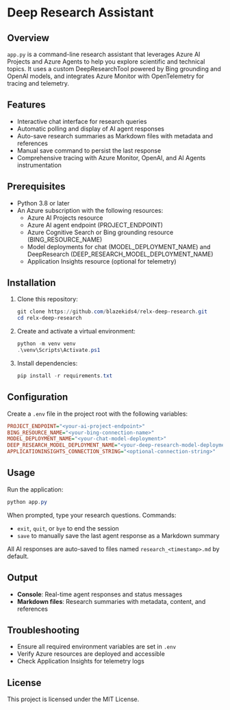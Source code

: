 # Deep Research Assistant

## Overview

`app.py` is a command-line research assistant that leverages Azure AI Projects and Azure Agents to help you explore scientific and technical topics. It uses a custom DeepResearchTool powered by Bing grounding and OpenAI models, and integrates Azure Monitor with OpenTelemetry for tracing and telemetry.

## Features

- Interactive chat interface for research queries
- Automatic polling and display of AI agent responses
- Auto-save research summaries as Markdown files with metadata and references
- Manual save command to persist the last response
- Comprehensive tracing with Azure Monitor, OpenAI, and AI Agents instrumentation

## Prerequisites

- Python 3.8 or later
- An Azure subscription with the following resources:
  - Azure AI Projects resource
  - Azure AI agent endpoint (PROJECT_ENDPOINT)
  - Azure Cognitive Search or Bing grounding resource (BING_RESOURCE_NAME)
  - Model deployments for chat (MODEL_DEPLOYMENT_NAME) and DeepResearch (DEEP_RESEARCH_MODEL_DEPLOYMENT_NAME)
  - Application Insights resource (optional for telemetry)

## Installation

1. Clone this repository:

   ```powershell
   git clone https://github.com/blazekids4/relx-deep-research.git
   cd relx-deep-research
   ```

2. Create and activate a virtual environment:

   ```powershell
   python -m venv venv
   .\venv\Scripts\Activate.ps1
   ```

3. Install dependencies:

   ```powershell
   pip install -r requirements.txt
   ```

## Configuration

Create a `.env` file in the project root with the following variables:

```ini
PROJECT_ENDPOINT="<your-ai-project-endpoint>"
BING_RESOURCE_NAME="<your-bing-connection-name>"
MODEL_DEPLOYMENT_NAME="<your-chat-model-deployment>"
DEEP_RESEARCH_MODEL_DEPLOYMENT_NAME="<your-deep-research-model-deployment>"
APPLICATIONINSIGHTS_CONNECTION_STRING="<optional-connection-string>"
```

## Usage

Run the application:

```powershell
python app.py
```

When prompted, type your research questions. Commands:

- `exit`, `quit`, or `bye` to end the session
- `save` to manually save the last agent response as a Markdown summary

All AI responses are auto-saved to files named `research_<timestamp>.md` by default.

## Output

- **Console**: Real-time agent responses and status messages
- **Markdown files**: Research summaries with metadata, content, and references

## Troubleshooting

- Ensure all required environment variables are set in `.env`
- Verify Azure resources are deployed and accessible
- Check Application Insights for telemetry logs

## License

This project is licensed under the MIT License.
